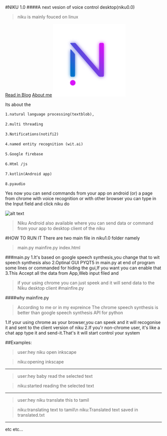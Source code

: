 #NIKU 1.0
####A next vesion of voice control desktop(niku0.0)
>niku is mainly fouced on linux

[Read in Blog](sanjaykhanssk.wixsite.com/aboutme/blog)
[About me](sanjaykhanssk.wixsite.com/resume)
![alt text](logo.png "Logo")


Its about the 

    1.natural language processing(textblob),

    2.multi threading

    3.Notifications(notifi2)

    4.named entity recognition (wit.ai) 

    5.Google firebase

    6.Html /js 

    7.kotlin(Android app) 

    8.pyaudio

Yes now you can send commands from your app on android (or) a page from chrome with voice recognition or with other browser  you can type in the Input field and click niku do 

![alt text](https://static.wixstatic.com/media/ee92ff_3ed02c59964349b680850f93d17bacc8~mv2.png/v1/fill/w_740,h_416,al_c,usm_0.66_1.00_0.01/ee92ff_3ed02c59964349b680850f93d17bacc8~mv2.png "niku web")

>Niku Android also available where you can send data or command from your app to desktop client of the niku

#HOW TO RUN IT
There are two main file in niku1.0 folder namely
>main.py
>mainfire.py
>index.html

###main.py
1.It's based on google speech synthesis,you change that to wit speech synthesis also
2.Optinal GUI PYQT5 in main.py at end of program some lines or commanded for hiding the gui,If you want you can enable that
3.This Accept all the data from App,Web input filed and 
>if your using chrome you can just speek and it will send data to the Niku desktop client
#mainfire.py

####why mainfire.py
>According to me or in my expreince The chrome speech synthesis is better than google speech synthesis API for python 

1.If your using chrome as your browser,you can speek and it will recogonise it and sent to the client version of niku
2.If you'r non-chrome user, it's like a chat app type it and send-it.That's it will start control your system

##Examples:
>user:hey niku open inkscape

>niku:opening inkscape
-----------------------------
>user:hey baby read the selected text

>niku:started reading the selected text
----------------------------
>user:hey niku translate this to tamil

>niku:translating text to tamil\n
>niku:Translated text saved in translated.txt
----------------------------

etc 
etc...
